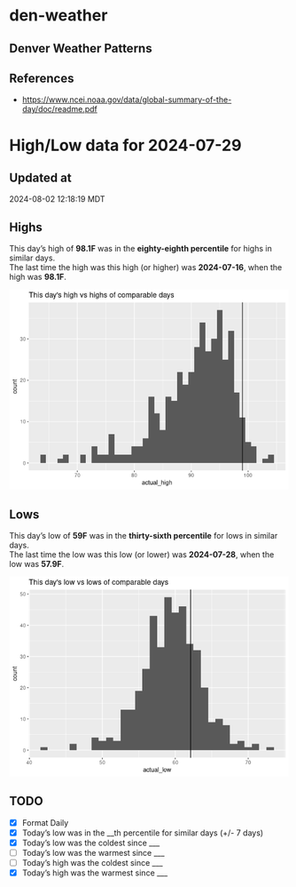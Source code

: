 

# den-weather

## Denver Weather Patterns

## References

- <https://www.ncei.noaa.gov/data/global-summary-of-the-day/doc/readme.pdf>

# High/Low data for 2024-07-29

## Updated at

2024-08-02 12:18:19 MDT

## Highs

This day’s high of **98.1F** was in the **eighty-eighth percentile** for
highs in similar days.  
The last time the high was this high (or higher) was **2024-07-16**,
when the high was **98.1F**.

![](readme_files/figure-commonmark/unnamed-chunk-4-1.png)

## Lows

This day’s low of **59F** was in the **thirty-sixth percentile** for
lows in similar days.  
The last time the low was this low (or lower) was **2024-07-28**, when
the low was **57.9F**.

![](readme_files/figure-commonmark/unnamed-chunk-6-1.png)

## TODO

- [x] Format Daily
- [x] Today’s low was in the \_\_th percentile for similar days (+/- 7
  days)
- [x] Today’s low was the coldest since \_\_\_
- [ ] Today’s low was the warmest since \_\_\_
- [ ] Today’s high was the coldest since \_\_\_
- [x] Today’s high was the warmest since \_\_\_

